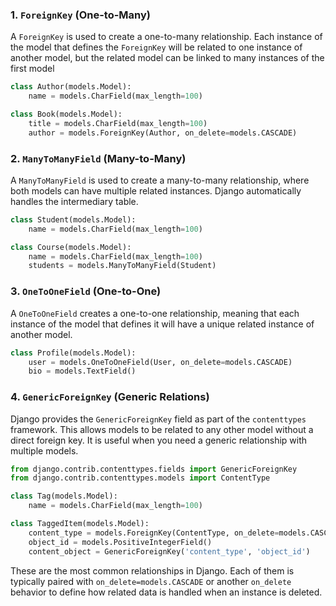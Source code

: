 ### 1. **`ForeignKey`** (One-to-Many)

A `ForeignKey` is used to create a one-to-many relationship. Each instance of the model that defines the `ForeignKey` will be related to one instance of another model, but the related model can be linked to many instances of the first model
~~~python 
class Author(models.Model):
    name = models.CharField(max_length=100)

class Book(models.Model):
    title = models.CharField(max_length=100)
    author = models.ForeignKey(Author, on_delete=models.CASCADE)
~~~

### 2. **`ManyToManyField`** (Many-to-Many)

A `ManyToManyField` is used to create a many-to-many relationship, where both models can have multiple related instances. Django automatically handles the intermediary table.

~~~python 
class Student(models.Model):
    name = models.CharField(max_length=100)

class Course(models.Model):
    name = models.CharField(max_length=100)
    students = models.ManyToManyField(Student)
~~~

### 3. **`OneToOneField`** (One-to-One)

A `OneToOneField` creates a one-to-one relationship, meaning that each instance of the model that defines it will have a unique related instance of another model.
~~~python
class Profile(models.Model):
    user = models.OneToOneField(User, on_delete=models.CASCADE)
    bio = models.TextField()
~~~

### 4. **`GenericForeignKey`** (Generic Relations)

Django provides the `GenericForeignKey` field as part of the `contenttypes` framework. This allows models to be related to any other model without a direct foreign key. It is useful when you need a generic relationship with multiple models.
~~~python
from django.contrib.contenttypes.fields import GenericForeignKey
from django.contrib.contenttypes.models import ContentType

class Tag(models.Model):
    name = models.CharField(max_length=100)

class TaggedItem(models.Model):
    content_type = models.ForeignKey(ContentType, on_delete=models.CASCADE)
    object_id = models.PositiveIntegerField()
    content_object = GenericForeignKey('content_type', 'object_id')
~~~
These are the most common relationships in Django. Each of them is typically paired with `on_delete=models.CASCADE` or another `on_delete` behavior to define how related data is handled when an instance is deleted.